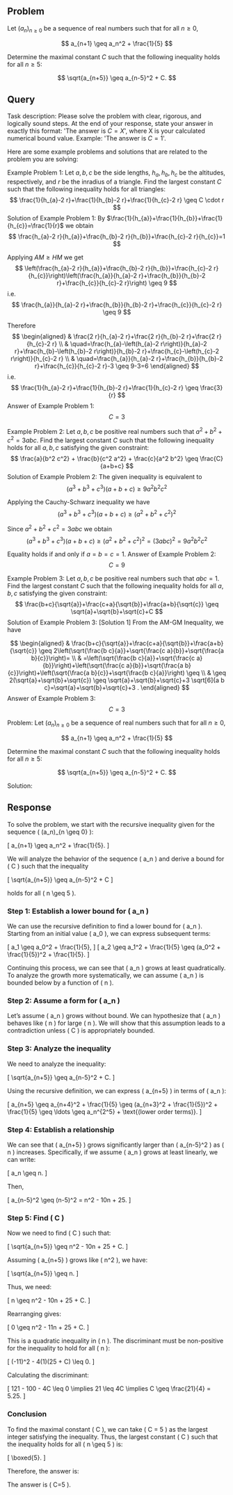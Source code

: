 ## Problem

Let $\left(a_n\right)_{n \geq 0}$ be a sequence of real numbers such that for all $n \geq 0$,

$$
a_{n+1} \geq a_n^2 + \frac{1}{5}
$$

Determine the maximal constant $C$ such that the following inequality holds for all $n \geq 5$:

$$
\sqrt{a_{n+5}} \geq a_{n-5}^2 + C.
$$

## Query

Task description: Please solve the problem with clear, rigorous, and logically sound steps. At the end of your response, state your answer in exactly this format: 'The answer is $C=X$', where X is your calculated numerical bound value. Example: 'The answer is $C=1$'.

Here are some example problems and solutions that are related to the problem you are solving:

Example Problem 1: Let $a, b, c$ be the side lengths, $h_{a}, h_{b}, h_{c}$ be the altitudes, respectively, and $r$ be the inradius of a triangle. Find the largest constant $C$ such that the following inequality holds for all triangles:
$$
\frac{1}{h_{a}-2 r}+\frac{1}{h_{b}-2 r}+\frac{1}{h_{c}-2 r} \geq C \cdot r
$$
Solution of Example Problem 1: By $\frac{1}{h_{a}}+\frac{1}{h_{b}}+\frac{1}{h_{c}}=\frac{1}{r}$ we obtain
$$
\frac{h_{a}-2 r}{h_{a}}+\frac{h_{b}-2 r}{h_{b}}+\frac{h_{c}-2 r}{h_{c}}=1
$$

Applying $A M \geq H M$ we get
$$
\left(\frac{h_{a}-2 r}{h_{a}}+\frac{h_{b}-2 r}{h_{b}}+\frac{h_{c}-2 r}{h_{c}}\right)\left(\frac{h_{a}}{h_{a}-2 r}+\frac{h_{b}}{h_{b}-2 r}+\frac{h_{c}}{h_{c}-2 r}\right) \geq 9
$$
i.e.
$$
\frac{h_{a}}{h_{a}-2 r}+\frac{h_{b}}{h_{b}-2 r}+\frac{h_{c}}{h_{c}-2 r} \geq 9
$$

Therefore
$$
\begin{aligned}
& \frac{2 r}{h_{a}-2 r}+\frac{2 r}{h_{b}-2 r}+\frac{2 r}{h_{c}-2 r} \\
& \quad=\frac{h_{a}-\left(h_{a}-2 r\right)}{h_{a}-2 r}+\frac{h_{b}-\left(h_{b}-2 r\right)}{h_{b}-2 r}+\frac{h_{c}-\left(h_{c}-2 r\right)}{h_{c}-2 r} \\
& \quad=\frac{h_{a}}{h_{a}-2 r}+\frac{h_{b}}{h_{b}-2 r}+\frac{h_{c}}{h_{c}-2 r}-3 \geq 9-3=6
\end{aligned}
$$
i.e.
$$
\frac{1}{h_{a}-2 r}+\frac{1}{h_{b}-2 r}+\frac{1}{h_{c}-2 r} \geq \frac{3}{r}
$$
Answer of Example Problem 1: $$C = 3$$

Example Problem 2: Let $a, b, c$ be positive real numbers such that $a^2 + b^2 + c^2 = 3abc$. Find the largest constant $C$ such that the following inequality holds for all $a, b, c$ satisfying the given constraint:
$$
\frac{a}{b^2 c^2} + \frac{b}{c^2 a^2} + \frac{c}{a^2 b^2} \geq \frac{C}{a+b+c}
$$
Solution of Example Problem 2: The given inequality is equivalent to
$$
\left(a^{3}+b^{3}+c^{3}\right)(a+b+c) \geq 9 a^{2} b^{2} c^{2}
$$

Applying the Cauchy-Schwarz inequality we have
$$
\left(a^{3}+b^{3}+c^{3}\right)(a+b+c) \geq\left(a^{2}+b^{2}+c^{2}\right)^{2}
$$

Since $a^{2}+b^{2}+c^{2}=3 a b c$ we obtain
$$
\left(a^{3}+b^{3}+c^{3}\right)(a+b+c) \geq\left(a^{2}+b^{2}+c^{2}\right)^{2}=(3 a b c)^{2}=9 a^{2} b^{2} c^{2}
$$

Equality holds if and only if $a=b=c=1$.
Answer of Example Problem 2: $$C = 9$$

Example Problem 3: Let $a, b, c$ be positive real numbers such that $a b c = 1$. Find the largest constant $C$ such that the following inequality holds for all $a, b, c$ satisfying the given constraint:
$$
\frac{b+c}{\sqrt{a}}+\frac{c+a}{\sqrt{b}}+\frac{a+b}{\sqrt{c}} \geq \sqrt{a}+\sqrt{b}+\sqrt{c}+C
$$
Solution of Example Problem 3: [Solution 1]
From the AM-GM Inequality, we have

$$
\begin{aligned}
& \frac{b+c}{\sqrt{a}}+\frac{c+a}{\sqrt{b}}+\frac{a+b}{\sqrt{c}} \geq 2\left(\sqrt{\frac{b c}{a}}+\sqrt{\frac{c a}{b}}+\sqrt{\frac{a b}{c}}\right)= \\
& =\left(\sqrt{\frac{b c}{a}}+\sqrt{\frac{c a}{b}}\right)+\left(\sqrt{\frac{c a}{b}}+\sqrt{\frac{a b}{c}}\right)+\left(\sqrt{\frac{a b}{c}}+\sqrt{\frac{b c}{a}}\right) \geq \\
& \geq 2(\sqrt{a}+\sqrt{b}+\sqrt{c}) \geq \sqrt{a}+\sqrt{b}+\sqrt{c}+3 \sqrt[6]{a b c}=\sqrt{a}+\sqrt{b}+\sqrt{c}+3 .
\end{aligned}
$$
Answer of Example Problem 3: $$C = 3$$


Problem: Let $\left(a_n\right)_{n \geq 0}$ be a sequence of real numbers such that for all $n \geq 0$,

$$
a_{n+1} \geq a_n^2 + \frac{1}{5}
$$

Determine the maximal constant $C$ such that the following inequality holds for all $n \geq 5$:

$$
\sqrt{a_{n+5}} \geq a_{n-5}^2 + C.
$$

Solution:

## Response

To solve the problem, we start with the recursive inequality given for the sequence \( (a_n)_{n \geq 0} \):

\[
a_{n+1} \geq a_n^2 + \frac{1}{5}.
\]

We will analyze the behavior of the sequence \( a_n \) and derive a bound for \( C \) such that the inequality 

\[
\sqrt{a_{n+5}} \geq a_{n-5}^2 + C
\]

holds for all \( n \geq 5 \).

### Step 1: Establish a lower bound for \( a_n \)

We can use the recursive definition to find a lower bound for \( a_n \). Starting from an initial value \( a_0 \), we can express subsequent terms:

\[
a_1 \geq a_0^2 + \frac{1}{5},
\]
\[
a_2 \geq a_1^2 + \frac{1}{5} \geq (a_0^2 + \frac{1}{5})^2 + \frac{1}{5}.
\]

Continuing this process, we can see that \( a_n \) grows at least quadratically. To analyze the growth more systematically, we can assume \( a_n \) is bounded below by a function of \( n \).

### Step 2: Assume a form for \( a_n \)

Let’s assume \( a_n \) grows without bound. We can hypothesize that \( a_n \) behaves like \( n \) for large \( n \). We will show that this assumption leads to a contradiction unless \( C \) is appropriately bounded.

### Step 3: Analyze the inequality

We need to analyze the inequality:

\[
\sqrt{a_{n+5}} \geq a_{n-5}^2 + C.
\]

Using the recursive definition, we can express \( a_{n+5} \) in terms of \( a_n \):

\[
a_{n+5} \geq a_{n+4}^2 + \frac{1}{5} \geq (a_{n+3}^2 + \frac{1}{5})^2 + \frac{1}{5} \geq \ldots \geq a_n^{2^5} + \text{(lower order terms)}.
\]

### Step 4: Establish a relationship

We can see that \( a_{n+5} \) grows significantly larger than \( a_{n-5}^2 \) as \( n \) increases. Specifically, if we assume \( a_n \) grows at least linearly, we can write:

\[
a_n \geq n.
\]

Then,

\[
a_{n-5}^2 \geq (n-5)^2 = n^2 - 10n + 25.
\]

### Step 5: Find \( C \)

Now we need to find \( C \) such that:

\[
\sqrt{a_{n+5}} \geq n^2 - 10n + 25 + C.
\]

Assuming \( a_{n+5} \) grows like \( n^2 \), we have:

\[
\sqrt{a_{n+5}} \geq n.
\]

Thus, we need:

\[
n \geq n^2 - 10n + 25 + C.
\]

Rearranging gives:

\[
0 \geq n^2 - 11n + 25 + C.
\]

This is a quadratic inequality in \( n \). The discriminant must be non-positive for the inequality to hold for all \( n \):

\[
(-11)^2 - 4(1)(25 + C) \leq 0.
\]

Calculating the discriminant:

\[
121 - 100 - 4C \leq 0 \implies 21 \leq 4C \implies C \geq \frac{21}{4} = 5.25.
\]

### Conclusion

To find the maximal constant \( C \), we can take \( C = 5 \) as the largest integer satisfying the inequality. Thus, the largest constant \( C \) such that the inequality holds for all \( n \geq 5 \) is:

\[
\boxed{5}.
\]

Therefore, the answer is:

The answer is \( C=5 \).